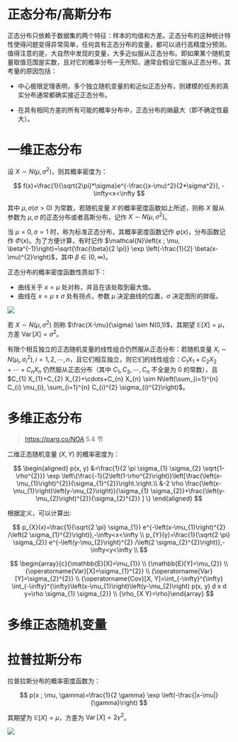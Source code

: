 # 正态分布/高斯分布

正态分布只依赖于数据集的两个特征：样本的均值和方差。正态分布的这种统计特性使得问题变得异常简单，任何具有正态分布的变量，都可以进行高精度分预测。值得注意的是，大自然中发现的变量，大多近似服从正态分布。即如果某个随机变量取值范围是实数，且对它的概率分布一无所知，通常会假设它服从正态分布，其考量的原因包括：

- 中心极限定理表明，多个独立随机变量的和近似正态分布，则建模的任务的真实分布通常都确实接近正态分布。

- 在具有相同方差的所有可能的概率分布中，正态分布的熵最大（即不确定性最大）。

# 一维正态分布

设 $X \sim N(\mu,\sigma^2)$，则其概率密度为：

$$
f(x)=\frac{1}{\sqrt{2\pi}*\sigma}e^{-\frac{(x-\mu)^2}{2*\sigma^2}}, -\infty<x<\infty
$$

其中 $\mu, \sigma(\sigma>0)$ 为常数，若随机变量 $X$ 的概率密度函数如上所述，则称 $X$ 服从参数为 $\mu, \sigma$ 的正态分布或者高斯分布，记作 $X \sim N\left(\mu, \sigma^{2}\right)$。

当 $\mu=0, \sigma=1$ 时，称为标准正态分布，其概率密度函数记作 $\varphi(x)$，分布函数记作 $\Phi(x)$。为了方便计算，有时记作 $\mathcal{N}\left(x ; \mu, \beta^{-1}\right)=\sqrt{\frac{\beta}{2 \pi}} \exp \left(-\frac{1}{2} \beta(x-\mu)^{2}\right)$，其中 $\beta \in(0, \infty)$。

正态分布的概率密度函数性质如下：

- 曲线关于 $x = \mu$ 处对称，并且在该处取到最大值。
- 曲线在 $x=\mu \pm \sigma$ 处有拐点，参数 $\mu$ 决定曲线的位置，$\sigma$ 决定图形的胖瘦。

![](https://i.postimg.cc/cLTrhdPH/image.png)

若 $X \sim N\left(\mu, \sigma^{2}\right)$ 则称 $\frac{X-\mu}{\sigma} \sim N(0,1)$，其期望 $\mathbb{E}[X]=\mu$，方差 $\operatorname{Var}[X]=\sigma^{2}$。

有限个相互独立的正态随机变量的线性组合仍然服从正态分布：若随机变量 $X_{i} \sim N\left(\mu_{i}, \sigma_{i}^{2}\right), i=1,2, \cdots, n$，且它们相互独立，则它们的线性组合：$C_{1} X_{1}+C_{2} X_{2}+\cdots+C_{n} X_{n}$ 仍然服从正态分布（其中 $C_{1}, C_{2}, \cdots, C_{n}$ 不全是为 0 的常数），且 $C_{1} X_{1}+C_{2} X_{2}+\cdots+C_{n} X_{n} \sim N\left(\sum_{i=1}^{n} C_{i} \mu_{i}, \sum_{i=1}^{n} C_{i}^{2} \sigma_{i}^{2}\right)$。

# 多维正态分布

> https://parg.co/NOA 5.4 节

二维正态随机变量 $(X,Y)$ 的概率密度为：

$$
\begin{aligned} p(x, y) &=\frac{1}{2 \pi \sigma_{1} \sigma_{2} \sqrt{1-\rho^{2}}} \exp \left\{\frac{-1}{2\left(1-\rho^{2}\right)}\left[\frac{\left(x-\mu_{1}\right)^{2}}{\sigma_{1}^{2}}\right.\right.\\ &-2 \rho \frac{\left(x-\mu_{1}\right)\left(y-\mu_{2}\right)}{\sigma_{1} \sigma_{2}}+\frac{\left(y-\mu_{2}\right)^{2}}{\sigma_{2}^{2}} ] \} \end{aligned}
$$

根据定义，可以计算出:

$$
p_{X}(x)=\frac{1}{\sqrt{2 \pi} \sigma_{1}} e^{-\left(x-\mu_{1}\right)^{2} /\left(2 \sigma_{1}^{2}\right)},-\infty<x<\infty \\
p_{Y}(y)=\frac{1}{\sqrt{2 \pi} \sigma_{2}} e^{-\left(y-\mu_{2}\right)^{2} /\left(2 \sigma_{2}^{2}\right)},-\infty<y<\infty \\
$$

$$
\begin{array}{c}{\mathbb{E}[X]=\mu_{1}} \\ {\mathbb{E}[Y]=\mu_{2}} \\ {\operatorname{Var}[X]=\sigma_{1}^{2}} \\ {\operatorname{Var}[Y]=\sigma_{2}^{2}} \\ {\operatorname{Cov}[X, Y]=\int_{-\infty}^{\infty} \int_{-\infty}^{\infty}\left(x-\mu_{1}\right)\left(y-\mu_{2}\right) p(x, y) d x d y=\rho \sigma_{1} \sigma_{2}} \\ {\rho_{X Y}=\rho}\end{array}
$$

# 多维正态随机变量

# 拉普拉斯分布

拉普拉斯分布的概率密度函数为：

$$
p(x ; \mu, \gamma)=\frac{1}{2 \gamma} \exp \left(-\frac{|x-\mu|}{\gamma}\right)
$$

其期望为 $\mathbb{E}[X]=\mu$，方差为 $\operatorname{Var}[X]=2 \gamma^{2}$。

![](https://i.postimg.cc/LXMqp2wz/image.png)
